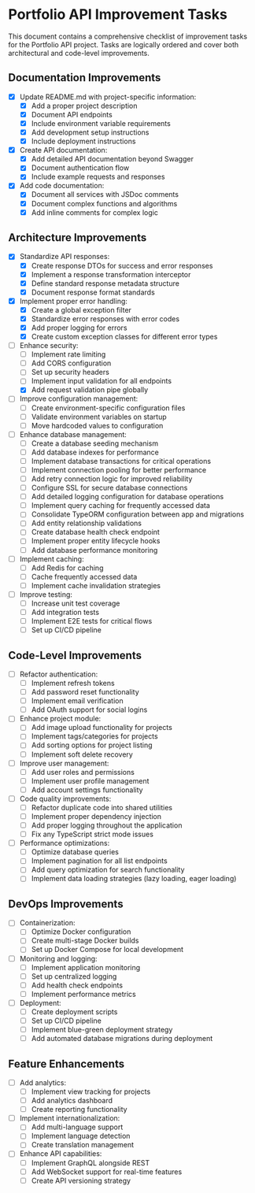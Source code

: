 # Portfolio API Improvement Tasks

This document contains a comprehensive checklist of improvement tasks for the Portfolio API project. Tasks are logically ordered and cover both architectural and code-level improvements.

## Documentation Improvements

- [x] Update README.md with project-specific information:
  - [x] Add a proper project description
  - [x] Document API endpoints
  - [x] Include environment variable requirements
  - [x] Add development setup instructions
  - [x] Include deployment instructions

- [x] Create API documentation:
  - [x] Add detailed API documentation beyond Swagger
  - [x] Document authentication flow
  - [x] Include example requests and responses

- [x] Add code documentation:
  - [x] Document all services with JSDoc comments
  - [x] Document complex functions and algorithms
  - [x] Add inline comments for complex logic

## Architecture Improvements

- [x] Standardize API responses:
  - [x] Create response DTOs for success and error responses
  - [x] Implement a response transformation interceptor
  - [x] Define standard response metadata structure
  - [x] Document response format standards

- [x] Implement proper error handling:
  - [x] Create a global exception filter
  - [x] Standardize error responses with error codes
  - [x] Add proper logging for errors
  - [x] Create custom exception classes for different error types

- [ ] Enhance security:
  - [ ] Implement rate limiting
  - [ ] Add CORS configuration
  - [ ] Set up security headers
  - [ ] Implement input validation for all endpoints
  - [x] Add request validation pipe globally

- [ ] Improve configuration management:
  - [ ] Create environment-specific configuration files
  - [ ] Validate environment variables on startup
  - [ ] Move hardcoded values to configuration

- [ ] Enhance database management:
  - [ ] Create a database seeding mechanism
  - [ ] Add database indexes for performance
  - [ ] Implement database transactions for critical operations
  - [ ] Implement connection pooling for better performance
  - [ ] Add retry connection logic for improved reliability
  - [ ] Configure SSL for secure database connections
  - [ ] Add detailed logging configuration for database operations
  - [ ] Implement query caching for frequently accessed data
  - [ ] Consolidate TypeORM configuration between app and migrations
  - [ ] Add entity relationship validations
  - [ ] Create database health check endpoint
  - [ ] Implement proper entity lifecycle hooks
  - [ ] Add database performance monitoring

- [ ] Implement caching:
  - [ ] Add Redis for caching
  - [ ] Cache frequently accessed data
  - [ ] Implement cache invalidation strategies

- [ ] Improve testing:
  - [ ] Increase unit test coverage
  - [ ] Add integration tests
  - [ ] Implement E2E tests for critical flows
  - [ ] Set up CI/CD pipeline

## Code-Level Improvements

- [ ] Refactor authentication:
  - [ ] Implement refresh tokens
  - [ ] Add password reset functionality
  - [ ] Implement email verification
  - [ ] Add OAuth support for social logins

- [ ] Enhance project module:
  - [ ] Add image upload functionality for projects
  - [ ] Implement tags/categories for projects
  - [ ] Add sorting options for project listing
  - [ ] Implement soft delete recovery

- [ ] Improve user management:
  - [ ] Add user roles and permissions
  - [ ] Implement user profile management
  - [ ] Add account settings functionality

- [ ] Code quality improvements:
  - [ ] Refactor duplicate code into shared utilities
  - [ ] Implement proper dependency injection
  - [ ] Add proper logging throughout the application
  - [ ] Fix any TypeScript strict mode issues

- [ ] Performance optimizations:
  - [ ] Optimize database queries
  - [ ] Implement pagination for all list endpoints
  - [ ] Add query optimization for search functionality
  - [ ] Implement data loading strategies (lazy loading, eager loading)

## DevOps Improvements

- [ ] Containerization:
  - [ ] Optimize Docker configuration
  - [ ] Create multi-stage Docker builds
  - [ ] Set up Docker Compose for local development

- [ ] Monitoring and logging:
  - [ ] Implement application monitoring
  - [ ] Set up centralized logging
  - [ ] Add health check endpoints
  - [ ] Implement performance metrics

- [ ] Deployment:
  - [ ] Create deployment scripts
  - [ ] Set up CI/CD pipeline
  - [ ] Implement blue-green deployment strategy
  - [ ] Add automated database migrations during deployment

## Feature Enhancements

- [ ] Add analytics:
  - [ ] Implement view tracking for projects
  - [ ] Add analytics dashboard
  - [ ] Create reporting functionality

- [ ] Implement internationalization:
  - [ ] Add multi-language support
  - [ ] Implement language detection
  - [ ] Create translation management

- [ ] Enhance API capabilities:
  - [ ] Implement GraphQL alongside REST
  - [ ] Add WebSocket support for real-time features
  - [ ] Create API versioning strategy
